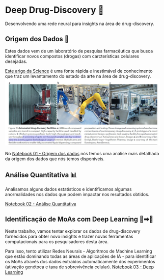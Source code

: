 # Deep Drug-Discovery 💊
Desenvolvendo uma rede neural para insights na área de drug-discovery.

## Origem dos Dados 🧫
Estes dados vem de um laboratório de pesquisa farmacêutica que busca identificar novos compostos (drogas) com carcterísticas celulares desejadas.

[Este arigo da Science](https://www.nature.com/articles/nrd.2017.232.pdf?origin=ppub) é uma fonte rápida e inestimável de conhecimento que traz um levantamento do estado da arte na área de drug-discovery.
![Laboratório](https://raw.githubusercontent.com/LPugens/imersao-dados-desafio-final/main/fig1_Laborat%C3%B3rio.jpg)

No [Notebook 01 - Origem dos dados](https://github.com/LPugens/imersao-dados-desafio-final/blob/main/Notebooks/01_Origem_dos_Dados.ipynb) nós temos uma análise mais detalhada da origem dos dados que nós temos disponíveis.

## Análise Quantitativa 📊
Analisamos alguns dados estatísticos e identificamos algumas anormalidades nos dados que podem impactar nos resultados obtidos.

[Notebook 02 - Análise Quantitativa](https://github.com/LPugens/imersao-dados-desafio-final/blob/main/Notebooks/02_An%C3%A1lise_Quantitativa.ipynb)

## Identificação de MoAs com Deep Learning 🤖➡💊
Neste trabalho, vamos tentar explorar os dados de drug-discovery fornecidos para obter novo insights e trazer novas ferramentas computacionais para os pesquisadores desta área.

Para isso, tento utilizar Redes Neurais - Algoritmos de Machine Learning que estão dominando todas as áreas de aplicações de IA - para identificar os MoAs através dos dados extraídos automaticamente dos experimentos (ativação genétoca e taxa de sobrevivência celular).
[Notebook 03 - Deep Learning](https://github.com/LPugens/imersao-dados-desafio-final/blob/main/Notebooks/03_DeepLearning.ipynb)

